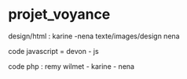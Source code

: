 # projet_voyance


design/html : karine -nena
texte/images/design nena

code javascript = devon - js

code php : remy wilmet - karine - nena

